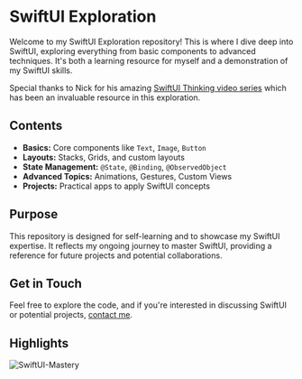 # SwiftUI Exploration

Welcome to my SwiftUI Exploration repository! This is where I dive deep into SwiftUI, exploring everything from basic components to advanced techniques. It's both a learning resource for myself and a demonstration of my SwiftUI skills.

Special thanks to Nick for his amazing [SwiftUI Thinking video series](https://youtube.com/playlist?list=PLwvDm4VfkdphqETTBf-DdjCoAvhai1QpO&si=icAeOud-1oGdP8i_) which has been an invaluable resource in this exploration.

## Contents

- **Basics:** Core components like `Text`, `Image`, `Button`
- **Layouts:** Stacks, Grids, and custom layouts
- **State Management:** `@State`, `@Binding`, `@ObservedObject`
- **Advanced Topics:** Animations, Gestures, Custom Views
- **Projects:** Practical apps to apply SwiftUI concepts

## Purpose

This repository is designed for self-learning and to showcase my SwiftUI expertise. It reflects my ongoing journey to master SwiftUI, providing a reference for future projects and potential collaborations.

## Get in Touch

Feel free to explore the code, and if you're interested in discussing SwiftUI or potential projects, [contact me](mailto:ayazrafai90@gmail.com).

## Highlights
![SwiftUI-Mastery](https://github.com/user-attachments/assets/43ce8b89-fc59-4451-b063-54601eded989)
